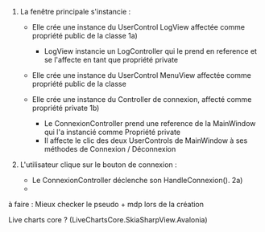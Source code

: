 1) La fenêtre principale s'instancie :
    - Elle crée une instance du UserControl LogView affectée comme propriété public de la classe
        1a)
        - LogView instancie un LogController qui le prend en reference et se l'affecte en tant que propriété private

    - Elle crée une instance du UserControl MenuView affectée comme propriété public de la classe
    
    - Elle crée une instance du Controller de connexion, affecté comme propriété private
        1b) 
        - Le ConnexionController prend une reference de la MainWindow qui l'a instancié comme Propriété private
        - Il affecte le clic des deux UserControls de MainWindow à ses méthodes de Connexion / Déconnexion

2) L'utilisateur clique sur le bouton de connexion :
    - Le ConnexionController déclenche son HandleConnexion().
        2a)
	- 




à faire :
Mieux checker le pseudo + mdp lors de la création

Live charts core ?
(LiveChartsCore.SkiaSharpView.Avalonia)